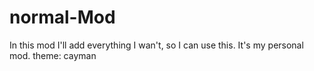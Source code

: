 # normal-Mod
In this mod I'll add everything I wan't, so I can use this.
It's my personal mod.
theme: cayman